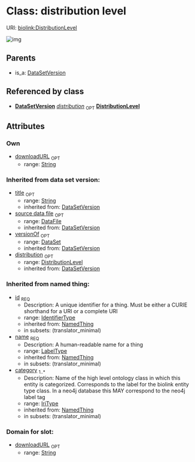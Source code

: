 
# Class: distribution level




URI: [biolink:DistributionLevel](https://w3id.org/biolink/vocab/DistributionLevel)

![img](http://yuml.me/diagram/nofunky;dir:TB/class/\[DistributionLevel]<distribution(i)%200..1-%20\[DistributionLevel|downloadURL:string%20%3F;title(i):string%20%3F;id(i):identifier_type;name(i):label_type;category(i):iri_type%20%2B],%20\[DataSet]<versionOf(i)%200..1-%20\[DistributionLevel],%20\[DataFile]<source%20data%20file(i)%200..1-%20\[DistributionLevel],%20\[DataSetVersion]-%20distribution%200..1>\[DistributionLevel],%20\[DataSetVersion]^-\[DistributionLevel])

## Parents

 *  is_a: [DataSetVersion](DataSetVersion.md)

## Referenced by class

 *  **[DataSetVersion](DataSetVersion.md)** *[distribution](distribution.md)*  <sub>OPT</sub>  **[DistributionLevel](DistributionLevel.md)**

## Attributes


### Own

 * [downloadURL](downloadURL.md)  <sub>OPT</sub>
    * range: [String](String.md)

### Inherited from data set version:

 * [title](title.md)  <sub>OPT</sub>
    * range: [String](String.md)
    * inherited from: [DataSetVersion](DataSetVersion.md)
 * [source data file](source_data_file.md)  <sub>OPT</sub>
    * range: [DataFile](DataFile.md)
    * inherited from: [DataSetVersion](DataSetVersion.md)
 * [versionOf](versionOf.md)  <sub>OPT</sub>
    * range: [DataSet](DataSet.md)
    * inherited from: [DataSetVersion](DataSetVersion.md)
 * [distribution](distribution.md)  <sub>OPT</sub>
    * range: [DistributionLevel](DistributionLevel.md)
    * inherited from: [DataSetVersion](DataSetVersion.md)

### Inherited from named thing:

 * [id](id.md)  <sub>REQ</sub>
    * Description: A unique identifier for a thing. Must be either a CURIE shorthand for a URI or a complete URI
    * range: [IdentifierType](IdentifierType.md)
    * inherited from: [NamedThing](NamedThing.md)
    * in subsets: (translator_minimal)
 * [name](name.md)  <sub>REQ</sub>
    * Description: A human-readable name for a thing
    * range: [LabelType](LabelType.md)
    * inherited from: [NamedThing](NamedThing.md)
    * in subsets: (translator_minimal)
 * [category](category.md)  <sub>1..*</sub>
    * Description: Name of the high level ontology class in which this entity is categorized. Corresponds to the label for the biolink entity type class. In a neo4j database this MAY correspond to the neo4j label tag
    * range: [IriType](IriType.md)
    * inherited from: [NamedThing](NamedThing.md)
    * in subsets: (translator_minimal)

### Domain for slot:

 * [downloadURL](downloadURL.md)  <sub>OPT</sub>
    * range: [String](String.md)
